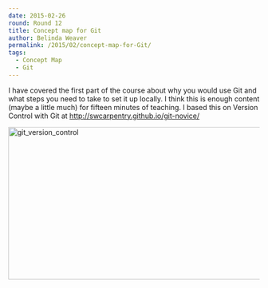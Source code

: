 ```yaml
---
date: 2015-02-26
round: Round 12
title: Concept map for Git
author: Belinda Weaver
permalink: /2015/02/concept-map-for-Git/
tags:
  - Concept Map
  - Git
---
```

I have covered the first part of the course about why you would use Git and what steps you need to take to set it up locally.
I think this is enough content (maybe a little much) for fifteen minutes of teaching.
I based this on Version Control with Git at http://swcarpentry.github.io/git-novice/

<a href="https://www.flickr.com/photos/130757499@N07/16444686607" title="git_version_control by Belinda Weaver, on Flickr"><img src="https://farm9.staticflickr.com/8617/16444686607_f0b18f1483_z.jpg" width="640" height="306" alt="git_version_control"></a>

